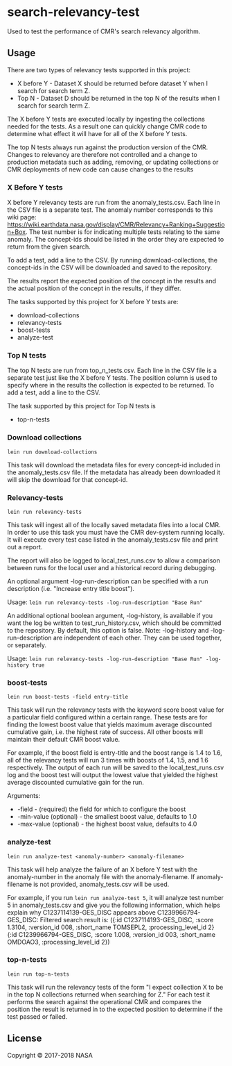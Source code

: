 # search-relevancy-test

Used to test the performance of CMR's search relevancy algorithm.

## Usage

There are two types of relevancy tests supported in this project:

* X before Y - Dataset X should be returned before dataset Y when I search for search term Z.
* Top N - Dataset D should be returned in the top N of the results when I search for search term Z.

The X before Y tests are executed locally by ingesting the collections needed for the tests. As a result one can quickly change CMR code to determine what effect it will have for all of the X before Y tests.

The top N tests always run against the production version of the CMR. Changes to relevancy are therefore not controlled and a change to production metadata such as adding, removing, or updating collections or CMR deployments of new code can cause changes to the results

### X Before Y tests

X before Y relevancy tests are run from the anomaly_tests.csv. Each line in the CSV file is a separate test. The anomaly number corresponds to this wiki page: https://wiki.earthdata.nasa.gov/display/CMR/Relevancy+Ranking+Suggestion+Box. The test number is for indicating multiple tests relating to the same anomaly. The concept-ids should be listed in the order they are expected to return from the given search.

To add a test, add a line to the CSV. By running download-collections, the concept-ids in the CSV will be downloaded and saved to the repository.

The results report the expected position of the concept in the results and the actual position of the concept in the results, if they differ.

The tasks supported by this project for X before Y tests are:
* download-collections
* relevancy-tests
* boost-tests
* analyze-test

### Top N tests

The top N tests are run from top_n_tests.csv. Each line in the CSV file is a separate test just like the X before Y tests. The position column is used to specify where in the results the collection is expected to be returned. To add a test, add a line to the CSV.

The task supported by this project for Top N tests is
* top-n-tests

### Download collections

`lein run download-collections`

This task will download the metadata files for every concept-id included in the anomaly_tests.csv file. If the metadata has already been downloaded it will skip the download for that concept-id.

### Relevancy-tests

`lein run relevancy-tests`

This task will ingest all of the locally saved metadata files into a local CMR. In order to use this task you must have the CMR dev-system running locally. It will execute every test case listed in the anomaly_tests.csv file and print out a report.

The report will also be logged to local_test_runs.csv to allow a comparison between runs for the local user and a historical record during debugging.

An optional argument -log-run-description can be specified with a run description (i.e. "Increase entry title boost").

Usage: `lein run relevancy-tests -log-run-description "Base Run"`

An additional optional boolean argument, -log-history, is available if you want the log be written to test_run_history.csv, which should be committed to the repository. By default, this option is false. Note: -log-history and -log-run-description are independent of each other. They can be used together, or separately.

Usage: `lein run relevancy-tests -log-run-description "Base Run" -log-history true`

### boost-tests

`lein run boost-tests -field entry-title`

This task will run the relevancy tests with the keyword score boost value for a particular field configured within a certain range. These tests are for finding the lowest boost value that yields maximum average discounted cumulative gain, i.e. the highest rate of success. All other boosts will maintain their default CMR boost value.

For example, if the boost field is entry-title and the boost range is 1.4 to 1.6, all of the relevancy tests will run 3 times with boosts of 1.4, 1.5, and 1.6 respectively. The output of each run will be saved to the local_test_runs.csv log and the boost test will output the lowest value that yielded the highest average discounted cumulative gain for the run.

Arguments:
* -field - (required) the field for which to configure the boost
* -min-value (optional) - the smallest boost value, defaults to 1.0
* -max-value (optional) - the highest boost value, defaults to 4.0

### analyze-test

`lein run analyze-test <anomaly-number> <anomaly-filename>`

This task will help analyze the failure of an X before Y test with the anomaly-number in the anomaly file with the anomaly-filename.
If anomaly-filename is not provided, anomaly_tests.csv will be used.

For example, if you run `lein run analyze-test 5`, it will analyze test number 5 in anomaly_tests.csv and give you the
following information, which helps explain why C1237114139-GES_DISC appears above C1239966794-GES_DISC:
Filtered search result is:  ({:id C1237114193-GES_DISC, :score 1.3104, :version_id 008, :short_name TOMSEPL2, :processing_level_id 2} {:id C1239966794-GES_DISC, :score 1.008, :version_id 003, :short_name OMDOAO3, :processing_level_id 2})

### top-n-tests

`lein run top-n-tests`

This task will run the relevancy tests of the form "I expect collection X to be in the top N collections returned when searching for Z." For each test it performs the search against the operational CMR and compares the position the result is returned in to the expected position to determine if the test passed or failed.

## License

Copyright © 2017-2018 NASA
